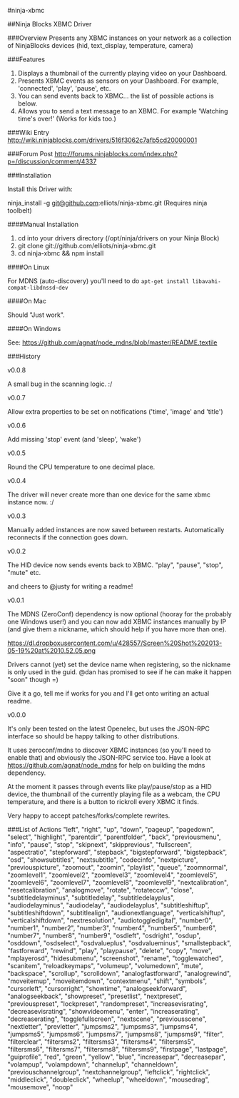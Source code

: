 #ninja-xbmc


##Ninja Blocks XBMC Driver

###Overview
Presents any XBMC instances on your network as a collection of NinjaBlocks devices (hid, text_display, temperature, camera)

###Features
1. Displays a thumbnail of the currently playing video on your Dashboard.
2. Presents XBMC events as sensors on your Dashboard.  For example, 'connected', 'play', 'pause', etc.
3. You can send events back to XBMC... the list of possible actions is below.
3. Allows you to send a text message to an XBMC.  For example 'Watching time's over!'  (Works for kids too.)

###Wiki Entry
http://wiki.ninjablocks.com/drivers/516f3062c7afb5cd20000001

###Forum Post
http://forums.ninjablocks.com/index.php?p=/discussion/comment/4337

###Installation

Install this Driver with:

ninja_install -g git@github.com:elliots/ninja-xbmc.git (Requires ninja toolbelt)

####Manual Installation

1. cd into your drivers directory (/opt/ninja/drivers on your Ninja Block)
2. git clone git://github.com/elliots/ninja-xbmc.git
3. cd ninja-xbmc && npm install

####On Linux

For MDNS (auto-discovery) you'll need to do `apt-get install libavahi-compat-libdnssd-dev`

####On Mac

Should "Just work".

####On Windows

See: https://github.com/agnat/node_mdns/blob/master/README.textile

###History

v0.0.8

A small bug in the scanning logic. :/

v0.0.7

Allow extra properties to be set on notifications ('time', 'image' and 'title')

v0.0.6

Add missing 'stop' event (and 'sleep', 'wake')

v0.0.5

Round the CPU temperature to one decimal place.

v0.0.4

The driver will never create more than one device for the same xbmc instance now. :/

v0.0.3

Manually added instances are now saved between restarts.
Automatically reconnects if the connection goes down.

v0.0.2

The HID device now sends events back to XBMC. "play", "pause", "stop", "mute" etc.

and cheers to @justy for writing a readme!

v0.0.1

The MDNS (ZeroConf) dependency is now optional (hooray for the probably one Windows user!) and you can now add XBMC instances manually by IP (and give them a nickname, which should help if you have more than one).

https://dl.dropboxusercontent.com/u/428557/Screen%20Shot%202013-05-19%20at%2010.52.05.png

Drivers cannot (yet) set the device name when registering, so the nickname is only used in the guid. @dan has promised to see if he can make it happen "soon" though =)

Give it a go, tell me if works for you and I'll get onto writing an actual readme.

v0.0.0

It's only been tested on the latest Openelec, but uses the JSON-RPC interface so should be happy talking to other distributions.

It uses zeroconf/mdns to discover XBMC instances (so you'll need to enable that) and obviously the JSON-RPC service too. Have a look at https://github.com/agnat/node_mdns for help on building the mdns dependency.

At the moment it passes through events like play/pause/stop as a HID device, the thumbnail of the currently playing file as a webcam, the CPU temperature, and there is a button to rickroll every XBMC it finds.

Very happy to accept patches/forks/complete rewrites.


###List of Actions
"left", "right", "up", "down", "pageup", "pagedown", "select", "highlight", "parentdir", "parentfolder", "back", "previousmenu", "info", "pause", "stop", "skipnext", "skipprevious", "fullscreen", "aspectratio", "stepforward", "stepback", "bigstepforward", "bigstepback", "osd", "showsubtitles", "nextsubtitle", "codecinfo", "nextpicture", "previouspicture", "zoomout", "zoomin", "playlist", "queue", "zoomnormal", "zoomlevel1", "zoomlevel2", "zoomlevel3", "zoomlevel4", "zoomlevel5", "zoomlevel6", "zoomlevel7", "zoomlevel8", "zoomlevel9", "nextcalibration", "resetcalibration", "analogmove", "rotate", "rotateccw", "close", "subtitledelayminus", "subtitledelay", "subtitledelayplus", "audiodelayminus", "audiodelay", "audiodelayplus", "subtitleshiftup", "subtitleshiftdown", "subtitlealign", "audionextlanguage", "verticalshiftup", "verticalshiftdown", "nextresolution", "audiotoggledigital", "number0", "number1", "number2", "number3", "number4", "number5", "number6", "number7", "number8", "number9", "osdleft", "osdright", "osdup", "osddown", "osdselect", "osdvalueplus", "osdvalueminus", "smallstepback", "fastforward", "rewind", "play", "playpause", "delete", "copy", "move", "mplayerosd", "hidesubmenu", "screenshot", "rename", "togglewatched", "scanitem", "reloadkeymaps", "volumeup", "volumedown", "mute", "backspace", "scrollup", "scrolldown", "analogfastforward", "analogrewind", "moveitemup", "moveitemdown", "contextmenu", "shift", "symbols", "cursorleft", "cursorright", "showtime", "analogseekforward", "analogseekback", "showpreset", "presetlist", "nextpreset", "previouspreset", "lockpreset", "randompreset", "increasevisrating", "decreasevisrating", "showvideomenu", "enter", "increaserating", "decreaserating", "togglefullscreen", "nextscene", "previousscene", "nextletter", "prevletter", "jumpsms2", "jumpsms3", "jumpsms4", "jumpsms5", "jumpsms6", "jumpsms7", "jumpsms8", "jumpsms9", "filter", "filterclear", "filtersms2", "filtersms3", "filtersms4", "filtersms5", "filtersms6", "filtersms7", "filtersms8", "filtersms9", "firstpage", "lastpage", "guiprofile", "red", "green", "yellow", "blue", "increasepar", "decreasepar", "volampup", "volampdown", "channelup", "channeldown", "previouschannelgroup", "nextchannelgroup", "leftclick", "rightclick", "middleclick", "doubleclick", "wheelup", "wheeldown", "mousedrag", "mousemove", "noop"
